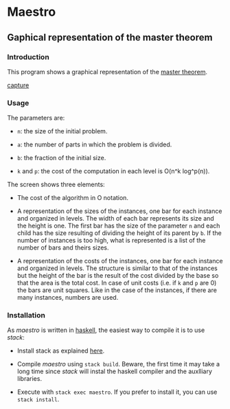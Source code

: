 # Maestro
## Gaphical representation of the master theorem

### Introduction

This program shows a graphical representation of the
[master theorem](https://en.wikipedia.org/wiki/Master_theorem_(analysis_of_algorithms)).

[capture](./capture.jpg)

### Usage

The parameters are:

+ `n`: the size of the initial problem.

+ `a`: the number of parts in which the problem is divided.

+ `b`: the fraction of the initial size.

+ `k` and `p`: the cost of the computation in each level is O(n^k log^p(n)).

The screen shows three elements:

+ The cost of the algorithm in O notation.

+ A representation of the sizes of the instances, one bar for each
  instance and organized in levels. The width of each bar represents
  its size and the height is one. The first bar has the size of the
  parameter `n` and each child has the size resulting of dividing the
  height of its parent by `b`. If the number of instances is too high,
  what is represented is a list of the number of bars and theirs
  sizes.

+ A representation of the costs of the instances, one bar for each
  instance and organized in levels. The structure is similar to that
  of the instances but the height of the bar is the result of the cost
  divided by the base so that the area is the total cost. In case of
  unit costs (i.e. if `k` and `p` are 0) the bars are unit
  squares. Like in the case of the instances, if there are many
  instances, numbers are used.

### Installation

As *maestro* is written in [haskell](htpps://www.haskell.org), the
easiest way to compile it is to use *stack*:

+ Install stack as explained [here](https://docs.haskellstack.org/en/stable/README/).

+ Compile *maestro* using `stack build`. Beware, the first time it may
  take a long time since *stack* will instal the haskell compiler and
  the auxlliary libraries.

+ Execute with `stack exec maestro`. If you prefer to install it, you can use `stack install`.
